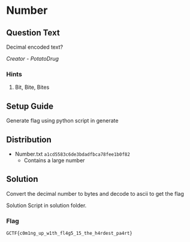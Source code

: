 # Number

## Question Text

Decimal encoded text?

*Creator - PotatoDrug*

### Hints

1. Bit, Bite, Bites

## Setup Guide
Generate flag using python script in generate

## Distribution
- Number.txt `a1cd5583c6de3bdadfbca78fee1b0f82`
  - Contains a large number

## Solution
Convert the decimal number to bytes and decode to ascii to get the flag

Solution Script in solution folder.

### Flag

`GCTF{c0m1ng_up_w1th_fl4g5_15_the_h4rdest_pa4rt}`